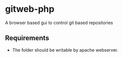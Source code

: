 gitweb-php
==========

A browser based gui to control git based repositories

## Requirements

* The folder should be writable by apache webserver.
